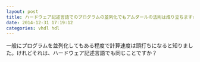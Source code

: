 ```yaml
---
layout: post
title: ハードウェア記述言語でのプログラムの並列化でもアムダールの法則は成り立ちますか？
date: 2014-12-31 17:19:12
categories: vhdl hdl
---
```

<!-- {% raw %} -->
<p>一般にプログラムを並列化してもある程度で計算速度は頭打ちになると知りました。けれどそれは、ハードウェア記述言語でも同じことですか？</p>
<!-- {% endraw %} -->
